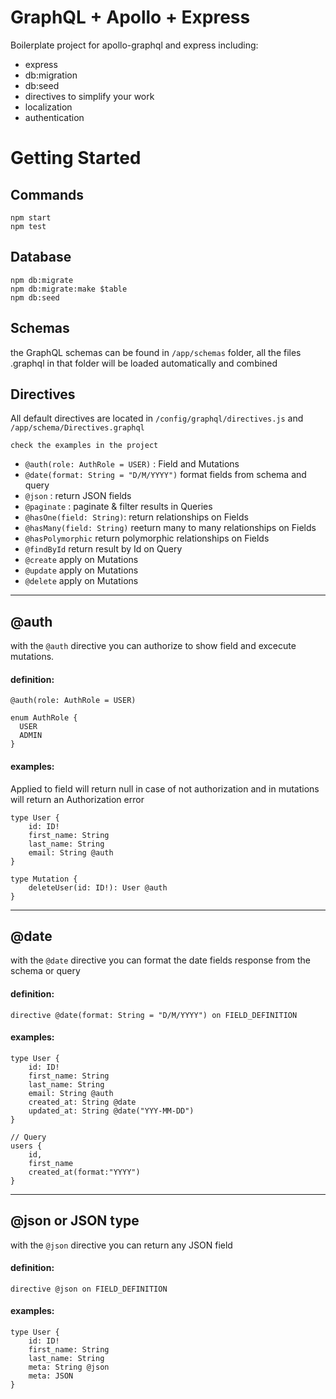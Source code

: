 # GraphQL + Apollo + Express 
Boilerplate project for apollo-graphql and express including:
- express
- db:migration
- db:seed
- directives to simplify your work
- localization
- authentication

# Getting Started

## Commands
```
npm start
npm test
```

## Database
```
npm db:migrate
npm db:migrate:make $table
npm db:seed 
```

## Schemas
the GraphQL schemas can be found in `/app/schemas` folder, all the files .graphql in that folder will be loaded automatically and combined

## Directives
All default directives are located in `/config/graphql/directives.js`  and `/app/schema/Directives.graphql` 
```
check the examples in the project
```

- `@auth(role: AuthRole = USER)` : Field and Mutations
- `@date(format: String = "D/M/YYYY")` format fields from schema and query
- `@json` : return JSON fields
- `@paginate` : paginate & filter results in Queries
- `@hasOne(field: String)`: return relationships on Fields
- `@hasMany(field: String)` reeturn many to many relationships on Fields
- `@hasPolymorphic` return polymorphic relationships on Fields
- `@findById` return result by Id on Query
- `@create` apply on Mutations
- `@update` apply on Mutations
- `@delete` apply on Mutations

----------

## @auth
with the `@auth` directive you can authorize to show field and excecute mutations.

#### definition:
```
@auth(role: AuthRole = USER)

enum AuthRole {
  USER
  ADMIN
}
```

#### examples:
Applied to field will return null in case of not authorization and in mutations will return an Authorization error
```
type User {
    id: ID!
    first_name: String
    last_name: String
    email: String @auth
}

type Mutation {
    deleteUser(id: ID!): User @auth
}
```

----------
## @date
with the `@date` directive you can format the date fields response from the schema or query

#### definition:
```
directive @date(format: String = "D/M/YYYY") on FIELD_DEFINITION
```

#### examples:
```
type User {
    id: ID!
    first_name: String
    last_name: String
    email: String @auth
    created_at: String @date
    updated_at: String @date("YYY-MM-DD")
}

// Query
users {
    id,
    first_name
    created_at(format:"YYYY")
}
```

--------

## @json or JSON type
with the `@json` directive you can return any JSON field

#### definition:
```
directive @json on FIELD_DEFINITION
```

#### examples:
```
type User {
    id: ID!
    first_name: String
    last_name: String
    meta: String @json
    meta: JSON
}
```

